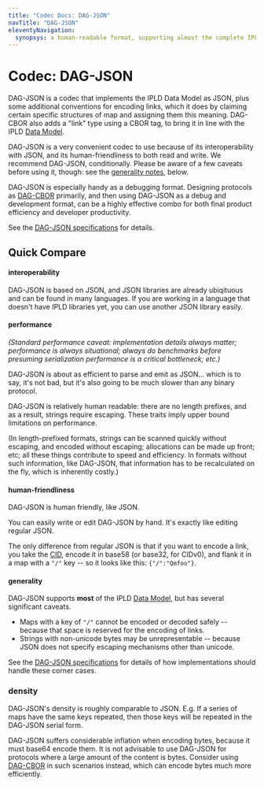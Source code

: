 ```yaml
---
title: "Codec Docs: DAG-JSON"
navTitle: "DAG-JSON"
eleventyNavigation:
  synopsys: a human-readable format, supporting almost the complete IPLD Data Model, and very convenient for interoperability, development, and debugging.
---
```


Codec: DAG-JSON
===============

DAG-JSON is a codec that implements the IPLD Data Model as JSON,
plus some additional conventions for encoding links,
which it does by claiming certain specific structures of map and assigning them this meaning.
DAG-CBOR also adds a "link" type using a CBOR tag, to bring it in line with the IPLD [Data Model](/glossary/#data-model).

DAG-JSON is a very convenient codec to use because of its interoperability with JSON,
and its human-friendliness to both read and write.
We recommend DAG-JSON, conditionally.
Please be aware of a few caveats before using it, though:
see the [generality notes](#generality), below.

DAG-JSON is especially handy as a debugging format.
Designing protocols as [DAG-CBOR](../dag-cbor/) primarily, and then using DAG-JSON as a debug and development format,
can be a highly effective combo for both final product efficiency and developer productivity.

See the [DAG-JSON specifications](/specs/codecs/dag-json/) for details.


Quick Compare
-------------

#### interoperability

DAG-JSON is based on JSON, and JSON libraries are already ubiqituous and can be found in many languages.
If you are working in a language that doesn't have IPLD libraries yet, you can use another JSON library easily.

#### performance

_(Standard performance caveat: implementation details always matter; performance is always situational;
always do benchmarks before presuming serialization performance is a critical bottleneck; etc.)_

DAG-JSON is about as efficient to parse and emit as JSON...
which is to say, it's not bad, but it's also going to be much slower than any binary protocol.

DAG-JSON is relatively human readable: there are no length prefixes, and as a result, strings require escaping.
These traits imply upper bound limitations on performance.

(In length-prefixed formats, strings can be scanned quickly without escaping, and encoded without escaping;
allocations can be made up front; etc; all these things contribute to speed and efficiency.
In formats without such information, like DAG-JSON, that information has to be recalculated on the fly, which is inherently costly.)

#### human-friendliness

DAG-JSON is human friendly, like JSON.

You can easily write or edit DAG-JSON by hand.
It's exactly like editing regular JSON.

The only difference from regular JSON is that if you want to encode a link,
you take the [CID](/glossary/#cid), encode it in base58 (or base32, for CIDv0), and flank it in a map with a `"/"` key --
so it looks like this: `{"/":"Qmfoo"}`.

#### generality

DAG-JSON supports **most** of the IPLD [Data Model](/glossary/#data-model), but has several significant caveats.

- Maps with a key of `"/"` cannot be encoded or decoded safely -- because that space is reserved for the encoding of links.
- Strings with non-unicode bytes may be unrepresentable -- because JSON does not specify escaping mechanisms other than unicode.

See the [DAG-JSON specifications](/specs/codecs/dag-json/) for details of how implementations should handle these corner cases.

### density

DAG-JSON's density is roughly comparable to JSON.  E.g. If a series of maps have the same keys repeated,
then those keys will be repeated in the DAG-JSON serial form.

DAG-JSON suffers considerable inflation when encoding bytes, because it must base64 encode them.
It is not advisable to use DAG-JSON for protocols where a large amount of the content is bytes.
Consider using [DAG-CBOR](../dag-cbor/) in such scenarios instead, which can encode bytes much more efficiently.
